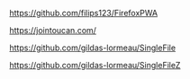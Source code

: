 https://github.com/filips123/FirefoxPWA

https://jointoucan.com/

https://github.com/gildas-lormeau/SingleFile

https://github.com/gildas-lormeau/SingleFileZ
